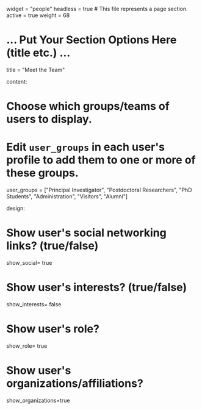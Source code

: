 widget = "people"
headless = true  # This file represents a page section.
active = true
weight = 68

# ... Put Your Section Options Here (title etc.) ...
title = "Meet the Team"

content:
  # Choose which groups/teams of users to display.
  #   Edit `user_groups` in each user's profile to add them to one or more of these groups.
  
  user_groups = ["Principal Investigator",
                 "Postdoctoral Researchers",
                 "PhD Students",
                 "Administration",
                 "Visitors",
                 "Alumni"]

design:
  # Show user's social networking links? (true/false)
  show_social= true
  # Show user's interests? (true/false)
  show_interests= false
  # Show user's role?
  show_role= true
  # Show user's organizations/affiliations?
  show_organizations=true
